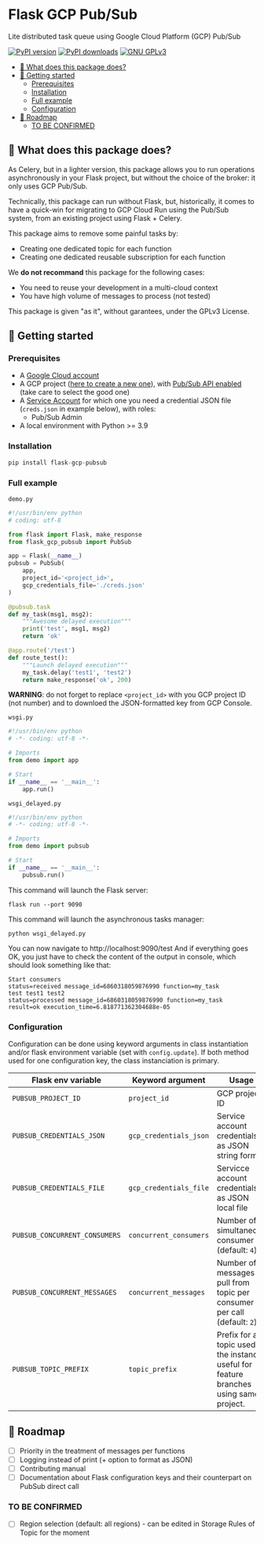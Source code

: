 # Flask GCP Pub/Sub

Lite distributed task queue using Google Cloud Platform (GCP) Pub/Sub

[![PyPI version](https://img.shields.io/pypi/v/flask-gcp-pubsub)](https://github.com/wildsys/flask-gcp-pubsub) [![PyPI downloads](https://img.shields.io/pypi/dm/flask-gcp-pubsub)](https://github.com/wildsys/flask-gcp-pubsub) [![GNU GPLv3](https://img.shields.io/github/license/wildsys/flask-gcp-pubsub)](https://www.gnu.org/licenses/gpl-3.0.html)

<!-- TOC depthfrom:2 -->

- [🤔 What does this package does?](#-what-does-this-package-does)
- [🚀 Getting started](#-getting-started)
    - [Prerequisites](#prerequisites)
    - [Installation](#installation)
    - [Full example](#full-example)
    - [Configuration](#configuration)
- [🔮 Roadmap](#-roadmap)
    - [TO BE CONFIRMED](#to-be-confirmed)

<!-- /TOC -->

## 🤔 What does this package does?

As Celery, but in a lighter version, this package allows you to run operations asynchronously in your Flask project, but without the choice of the broker: it only uses GCP Pub/Sub.

Technically, this package can run without Flask, but, historically, it comes to have a quick-win for migrating to GCP Cloud Run using the Pub/Sub system, from an existing project using Flask + Celery.

This package aims to remove some painful tasks by:
- Creating one dedicated topic for each function
- Creating one dedicated reusable subscription for each function

We **do not recommand** this package for the following cases:
- You need to reuse your development in a multi-cloud context
- You have high volume of messages to process (not tested)

This package is given "as it", without garantees, under the GPLv3 License.

## 🚀 Getting started

### Prerequisites

- A [Google Cloud account](https://console.cloud.google.com/)
- A GCP project ([here to create a new one](https://console.cloud.google.com/projectcreate)), with [Pub/Sub API enabled](https://console.cloud.google.com/apis/library/pubsub.googleapis.com) (take care to select the good one)
- A [Service Account](https://console.cloud.google.com/iam-admin/serviceaccounts) for which one you need a credential JSON file (`creds.json` in example below), with roles:
  - Pub/Sub Admin
- A local environment with Python >= 3.9

### Installation

```python
pip install flask-gcp-pubsub
```

### Full example

`demo.py`
```python
#!/usr/bin/env python
# coding: utf-8

from flask import Flask, make_response
from flask_gcp_pubsub import PubSub

app = Flask(__name__)
pubsub = PubSub(
    app,
    project_id='<project_id>',
    gcp_credentials_file='./creds.json'
)

@pubsub.task
def my_task(msg1, msg2):
    """Awesome delayed execution"""
    print('test', msg1, msg2)
    return 'ok'

@app.route('/test')
def route_test():
    """Launch delayed execution"""
    my_task.delay('test1', 'test2')
    return make_response('ok', 200)
```

**WARNING**: do not forget to replace `<project_id>` with you GCP project ID (not number) and to downloed the JSON-formatted key from GCP Console.

`wsgi.py`
```python
#!/usr/bin/env python
# -*- coding: utf-8 -*-

# Imports
from demo import app

# Start
if __name__ == '__main__':
    app.run()
```

`wsgi_delayed.py`
```python
#!/usr/bin/env python
# -*- coding: utf-8 -*-

# Imports
from demo import pubsub

# Start
if __name__ == '__main__':
    pubsub.run()
```

This command will launch the Flask server:
```shell
flask run --port 9090
```

This command will launch the asynchronous tasks manager:
```shell
python wsgi_delayed.py
```

You can now navigate to http://localhost:9090/test
And if everything goes OK, you just have to check the content of the output in console, which should look something like that:
```
Start consumers
status=received message_id=6860318059876990 function=my_task
test test1 test2
status=processed message_id=6860318059876990 function=my_task result=ok execution_time=6.818771362304688e-05
```

### Configuration

Configuration can be done using keyword arguments in class instantiation and/or flask environment variable (set with `config.update`).
If both method used for one configuration key, the class instanciation is primary.

| Flask env variable | Keyword argument | Usage | How-to get? |
|-|-|-|-|
| `PUBSUB_PROJECT_ID` | `project_id` | GCP project ID | See [console.cloud.google.com](https://console.cloud.google.com/) |
| `PUBSUB_CREDENTIALS_JSON` | `gcp_credentials_json` | Service account credentials, as JSON string format | See IAM in [console.cloud.google.com](https://console.cloud.google.com/) |
| `PUBSUB_CREDENTIALS_FILE` | `gcp_credentials_file` | Servicce account credentials, as JSON local file | See IAM in [console.cloud.google.com](https://console.cloud.google.com/) |
| `PUBSUB_CONCURRENT_CONSUMERS` | `concurrent_consumers` | Number of simultaneous consumer (default: `4`) | |
| `PUBSUB_CONCURRENT_MESSAGES` | `concurrent_messages` | Number of messages pull from topic per consumer per call (default: `2`) | |
| `PUBSUB_TOPIC_PREFIX` | `topic_prefix` | Prefix for all topic used in the instance, useful for feature branches using same project. | |


## 🔮 Roadmap

- [ ] Priority in the treatment of messages per functions
- [ ] Logging instead of print (+ option to format as JSON)
- [ ] Contributing manual
- [ ] Documentation about Flask configuration keys and their counterpart on PubSub direct call

### TO BE CONFIRMED

- [ ] Region selection (default: all regions) - can be edited in Storage Rules of Topic for the moment
